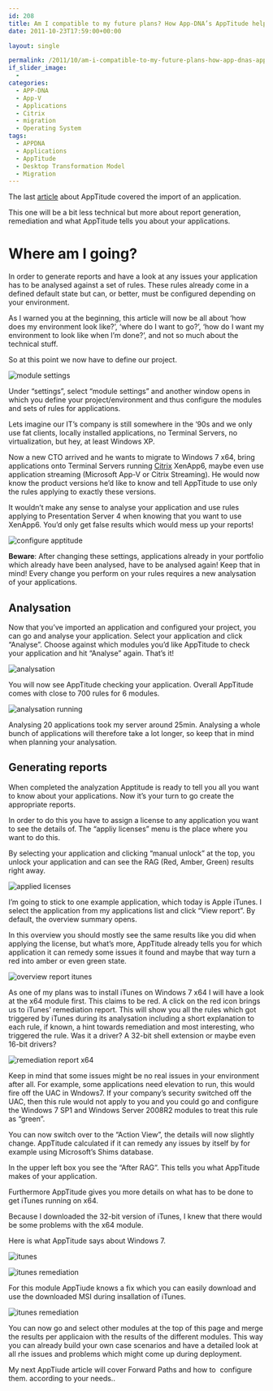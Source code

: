 ```yaml
---
id: 208
title: Am I compatible to my future plans? How App-DNA’s AppTitude helps along the way (part 3) – Reports
date: 2011-10-23T17:59:00+00:00

layout: single

permalink: /2011/10/am-i-compatible-to-my-future-plans-how-app-dnas-apptitude-helps-along-the-way-part-3-reports/
if_slider_image:
  -
categories:
  - APP-DNA
  - App-V
  - Applications
  - Citrix
  - migration
  - Operating System
tags:
  - APPDNA
  - Applications
  - AppTitude
  - Desktop Transformation Model
  - Migration
---
```

The last [article](/2011/10/am-i-compatible-to-my-future-plans-how-app-dnas-apptitude-helps-along-the-way-part-2/) about AppTitude covered the import of an application.

This one will be a bit less technical but more about report generation, remediation and what AppTitude tells you about your applications.

# Where am I going?

In order to generate reports and have a look at any issues your application has to be analysed against a set of rules. These rules already come in a defined default state but can, or better, must be configured depending on your environment.

As I warned you at the beginning, this article will now be all about ‘how does my environment look like?’, ‘where do I want to go?’, ‘how do I want my environment to look like when I’m done?’, and not so much about the technical stuff.

So at this point we now have to define our project.

![module settings](/media/2012/01/module_settings.jpg "module_settings")

Under “settings”, select “module settings” and another window opens in which you define your project/environment and thus configure the modules and sets of rules for applications.

Lets imagine our IT’s company is still somewhere in the ‘90s and we only use fat clients, locally installed applications, no Terminal Servers, no virtualization, but hey, at least Windows XP.

Now a new CTO arrived and he wants to migrate to Windows 7 x64, bring applications onto Terminal Servers running [Citrix](http://www.citrix.com) XenApp6, maybe even use application streaming (Microsoft App-V or Citrix Streaming). He would now know the product versions he’d like to know and tell AppTitude to use only the rules applying to exactly these versions.

It wouldn’t make any sense to analyse your application and use rules applying to Presentation Server 4 when knowing that you want to use XenApp6. You’d only get false results which would mess up your reports!

![configure apptitude](/media/2012/01/configure_apptitude.jpg "configure_apptitude")

**Beware**: After changing these settings, applications already in your portfolio which already have been analysed, have to be analysed again! Keep that in mind! Every change you perform on your rules requires a new analysation of your applications.

## Analysation

Now that you’ve imported an application and configured your project, you can go and analyse your application. Select your application and click “Analyse”. Choose against which modules you’d like AppTitude to check your application and hit “Analyse” again. That’s it!

![analysation](/media/2012/01/analysation.jpg "analysation")

You will now see AppTitude checking your application. Overall AppTitude comes with close to 700 rules for 6 modules.

![analysation running](/media/2012/01/analysation_running.jpg "analysation_running")

Analysing 20 applications took my server around 25min. Analysing a whole bunch of applications will therefore take a lot longer, so keep that in mind when planning your analysation.

## Generating reports

When completed the analyzation Apptitude is ready to tell you all you want to know about your applications. Now it’s your turn to go create the appropriate reports.

In order to do this you have to assign a license to any application you want to see the details of. The “appliy licenses” menu is the place where you want to do this.

By selecting your application and clicking “manual unlock” at the top, you unlock your application and can see the RAG (Red, Amber, Green) results right away.

![applied licenses](/media/2012/01/applied_licenses.jpg "applied_licenses")

I’m going to stick to one example application, which today is Apple iTunes. I select the application from my applications list and click “View report”. By default, the overview summary opens.

In this overview you should mostly see the same results like you did when applying the license, but what’s more, AppTitude already tells you for which application it can remedy some issues it found and maybe that way turn a red into amber or even green state.

![overview report itunes](/media/2012/01/overview_report_itunes.jpg "overview_report_itunes")

As one of my plans was to install iTunes on Windows 7 x64 I will have a look at the x64 module first. This claims to be red. A click on the red icon brings us to iTunes’ remediation report. This will show you all the rules which got triggered by iTunes during its analysation including a short explanation to each rule, if known, a hint towards remediation and most interesting, who triggered the rule. Was it a driver? A 32-bit shell extension or maybe even 16-bit drivers?

![remediation report x64](/media/2012/01/remediation_report_x64.jpg "remediation_report_x64")

Keep in mind that some issues might be no real issues in your environment after all. For example, some applications need elevation to run, this would fire off the UAC in Wndows7. If your company’s security switched off the UAC, then this rule would not apply to you and you could go and configure the Windows 7 SP1 and Windows Server 2008R2 modules to treat this rule as “green”.

You can now switch over to the “Action View”, the details will now slightly change. AppTitude calculated if it can remedy any issues by itself by for example using Microsoft’s Shims database.

In the upper left box you see the “After RAG”. This tells you what AppTitude makes of your application.

Furthermore AppTitude gives you more details on what has to be done to get iTunes running on x64.

Because I downloaded the 32-bit version of iTunes, I knew that there would be some problems with the x64 module.

Here is what AppTitude says about Windows 7.

![itunes](/media/2012/01/itunes_win7sp1.jpg "itunes_win7sp1")

![itunes remediation](/media/2012/01/itunes_remediation_win7.jpg "itunes_remediation_win7")

For this module AppTiude knows a fix which you can easily download and use the downloaded MSI during insallation of iTunes.

![itunes remediation](/media/2012/01/itunes_remediation_win71.jpg "itunes_remediation_win7")

You can now go and select other modules at the top of this page and merge the results per applicaion with the results of the different modules. This way you can already build your own case scenarios and have a detailed look at all rhe issues and problems which might come up during deployment.

My next AppTiude article will cover Forward Paths and how to  configure them. according to your needs..




